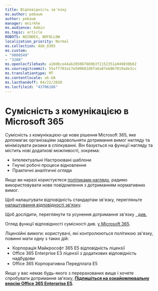 ```yaml
---
title: Відповідність зв'язку
ms.author: pebaum
author: pebaum
manager: mnirkhe
ms.audience: Admin
ms.topic: article
ROBOTS: NOINDEX, NOFOLLOW
localization_priority: Normal
ms.collection: Adm_O365
ms.custom:
- "9000549"
- "3208"
ms.openlocfilehash: a10d6ce44ab205087669b3f2152351a949030b02
ms.sourcegitcommit: 55eff703a17e500681d8fa6a87eb067019ade3cc
ms.translationtype: MT
ms.contentlocale: uk-UA
ms.lasthandoff: 04/22/2020
ms.locfileid: "43706186"
---
```

# <a name="communication-compliance-in-microsoft-365"></a>Сумісність з комунікацією в Microsoft 365

Сумісність з комунікацією-це нове рішення Microsoft 365, яке допомагає організаціям задовольняти дотримання вимог нагляду та мінімізувати ризики в спілкуванні. Він базується на функції нагляду та містить нові додаткові можливості, зокрема:

- Інтелектуальні Настроювані шаблони
- Гнучкі робочі процеси відновлення
- Практичні аналітичні огляди

Якщо ви наразі користуєтеся [політиками нагляду](https://docs.microsoft.com/microsoft-365/compliance/supervision-policies), радимо використовувати нове повідомлення з дотриманням нормативних вимог.

Щоб налаштувати відповідність стандартам зв'язку, перегляньте [налаштування відповідності зв'язку](https://docs.microsoft.com/microsoft-365/compliance/communication-compliance-configure).

Щоб дослідити, переглянути та усунення дотримання зв'язку [, див.](https://docs.microsoft.com/microsoft-365/compliance/communication-compliance-investigate-remediate)

Огляд функції відповідності сумісності див. [у Microsoft 365](https://docs.microsoft.com/microsoft-365/compliance/communication-compliance).

Ліцензійні вимоги: користувачі, які контролюються політикою зв'язку, повинні мати одну з таких дій:

- Корпорація Майкрософт 365 E5 відповідність ліцензії
- Office 365 Enterprise E3 ліцензії з додаткових відповідність надбудови
- Office 365 Корпоративна Передплата E5

Якщо у вас немає будь-якого з перерахованих вище і хочете спробувати дотримання зв'язку, **[Підпишіться на ознайомлювальну версію Office 365 Enterprise E5](https://go.microsoft.com/fwlink/p/?LinkID=698279)**.